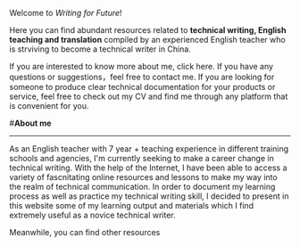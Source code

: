 Welcome to _Writing for Future_!

Here you can find abundant resources related to **technical writing, English teaching and translation** compiled by an experienced English teacher who is strviving to become a technical writer in China.

If you are interested to know more about me, click here. 
If you have any questions or suggestions，feel free to contact me.
If you are looking for someone to produce clear technical documentation for your products or service, feel free to check out my CV and find me through any platform that is convenient for you.

#**About me**
* * *
As an English teacher with 7 year + teaching experience in different training schools and agencies, I'm currently seeking to make a career change in technical writing. With the help of the Internet, I have been able to access a variety of fascnitating online resources and lessons to make my way into the realm of technical communication. In order to document my learning process as well as practice my technical writing skill, I decided to present in this website some of my learning output and materials which I find extremely useful as a novice technical writer. 

Meanwhile, you can find other resources  
